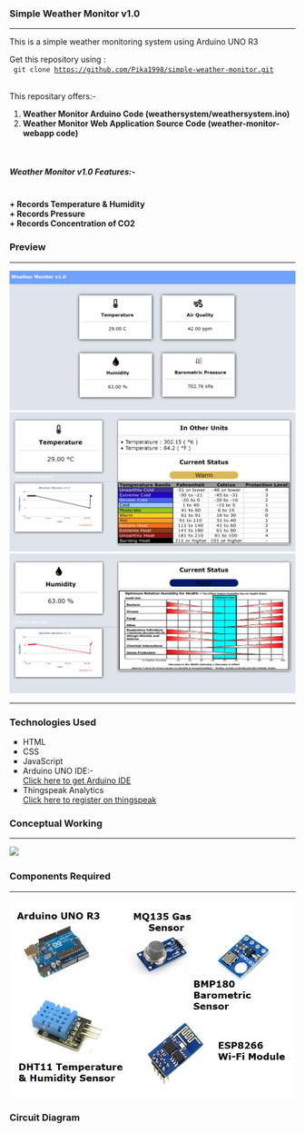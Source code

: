 <h3>Simple Weather Monitor v1.0 </h3>
<hr/>
This is a simple weather monitoring system using Arduino UNO R3 

Get this repository using : <br>
<code> git clone https://github.com/Pika1998/simple-weather-monitor.git </code>
<br>

This repositary offers:- <br>
<ol>
   <li>
      <b> Weather Monitor Arduino Code (weathersystem/weathersystem.ino) </b>
   </li>
   <li>
      <b> Weather Monitor Web Application Source Code (weather-monitor-webapp code) </b>
   </li>
   </ol>
<br>
<b>
<h5> Weather Monitor v1.0 Features:-</h5><br>
+ Records Temperature & Humidity<br>
+ Records Pressure<br>
+ Records Concentration of CO2<br>
   </b>
<h3> Preview </h3>
<hr/>
<img src="Preview/dashboard-preview.png">
<img src="Preview/temperature_details.png">
<img src="Preview/humidity_details.png">
<hr/>
<h3> Technologies Used </h3>
<ul type="square">
   <li> HTML </li>
  <li> CSS </li>
  <li> JavaScript </li>
  <li> Arduino UNO IDE:- </li>
  <a href="https://www.arduino.cc/en/Main/Software"> Click here to get Arduino IDE </a>
  <li> Thingspeak Analytics </li>
  <a href="https://thingspeak.com/"> Click here to register on thingspeak </a>
  </ul>
<h3> Conceptual Working </h3>
<hr/>
<img src="Preview/working.png">
<h3> Components Required </h3>
<hr/>
<img src="Preview/components.png">
<h3> Circuit Diagram </h3>

